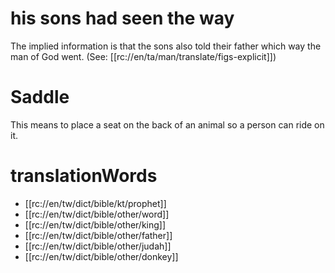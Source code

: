 # his sons had seen the way

The implied information is that the sons also told their father which way the man of God went. (See: [[rc://en/ta/man/translate/figs-explicit]])

# Saddle

This means to place a seat on the back of an animal so a person can ride on it.

# translationWords

* [[rc://en/tw/dict/bible/kt/prophet]]
* [[rc://en/tw/dict/bible/other/word]]
* [[rc://en/tw/dict/bible/other/king]]
* [[rc://en/tw/dict/bible/other/father]]
* [[rc://en/tw/dict/bible/other/judah]]
* [[rc://en/tw/dict/bible/other/donkey]]